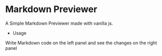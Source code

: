 # Markdown Previewer

A Simple Markdown Previewer made with vanilla js.

- Usage

Write Markdown code on the left panel and see the changes on the right panel
